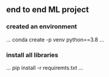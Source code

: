 ## end to end ML project

### created an environment
...
conda create -p venv python==3.8
...
### install all libraries
...
pip install -r requiremts.txt
...